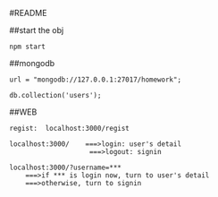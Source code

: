 #README

##start the obj
```
npm start
```



##mongodb
```
url = "mongodb://127.0.0.1:27017/homework";

db.collection('users');
```

##WEB
```
regist:  localhost:3000/regist

localhost:3000/    ===>login: user's detail
				    ===>logout: signin
				    
localhost:3000/?username=***   
	===>if *** is login now, turn to user's detail
	===>otherwise, turn to signin
```